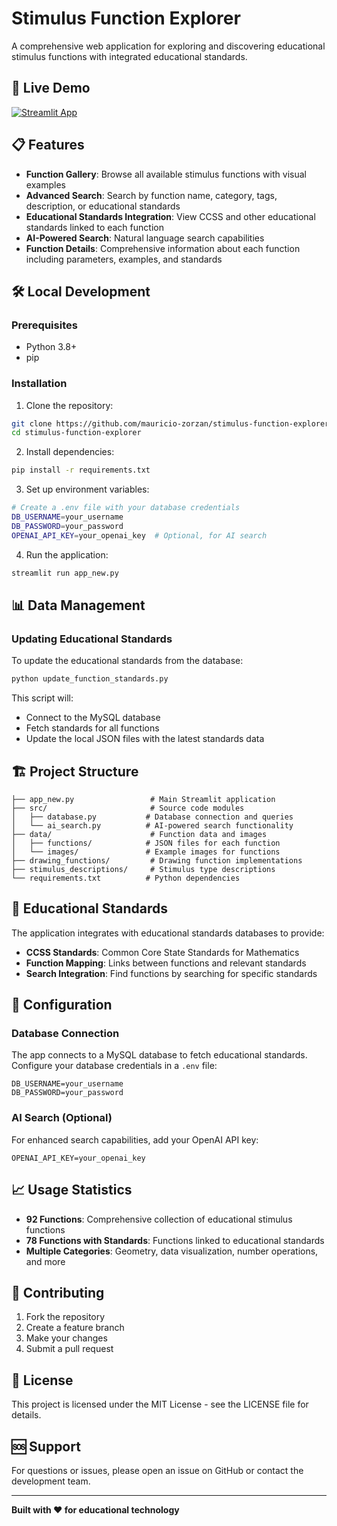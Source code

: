# Stimulus Function Explorer

A comprehensive web application for exploring and discovering educational stimulus functions with integrated educational standards.

## 🚀 Live Demo

[![Streamlit App](https://static.streamlit.io/badges/streamlit_badge_black_white.svg)](https://stimulus-function-explorer.streamlit.app/)

## 📋 Features

- **Function Gallery**: Browse all available stimulus functions with visual examples
- **Advanced Search**: Search by function name, category, tags, description, or educational standards
- **Educational Standards Integration**: View CCSS and other educational standards linked to each function
- **AI-Powered Search**: Natural language search capabilities
- **Function Details**: Comprehensive information about each function including parameters, examples, and standards

## 🛠️ Local Development

### Prerequisites

- Python 3.8+
- pip

### Installation

1. Clone the repository:
```bash
git clone https://github.com/mauricio-zorzan/stimulus-function-explorer.git
cd stimulus-function-explorer
```

2. Install dependencies:
```bash
pip install -r requirements.txt
```

3. Set up environment variables:
```bash
# Create a .env file with your database credentials
DB_USERNAME=your_username
DB_PASSWORD=your_password
OPENAI_API_KEY=your_openai_key  # Optional, for AI search
```

4. Run the application:
```bash
streamlit run app_new.py
```

## 📊 Data Management

### Updating Educational Standards

To update the educational standards from the database:

```bash
python update_function_standards.py
```

This script will:
- Connect to the MySQL database
- Fetch standards for all functions
- Update the local JSON files with the latest standards data

## 🏗️ Project Structure

```
├── app_new.py                 # Main Streamlit application
├── src/                       # Source code modules
│   ├── database.py           # Database connection and queries
│   └── ai_search.py          # AI-powered search functionality
├── data/                      # Function data and images
│   ├── functions/            # JSON files for each function
│   └── images/               # Example images for functions
├── drawing_functions/         # Drawing function implementations
├── stimulus_descriptions/     # Stimulus type descriptions
└── requirements.txt          # Python dependencies
```

## 🎯 Educational Standards

The application integrates with educational standards databases to provide:
- **CCSS Standards**: Common Core State Standards for Mathematics
- **Function Mapping**: Links between functions and relevant standards
- **Search Integration**: Find functions by searching for specific standards

## 🔧 Configuration

### Database Connection

The app connects to a MySQL database to fetch educational standards. Configure your database credentials in a `.env` file:

```env
DB_USERNAME=your_username
DB_PASSWORD=your_password
```

### AI Search (Optional)

For enhanced search capabilities, add your OpenAI API key:

```env
OPENAI_API_KEY=your_openai_key
```

## 📈 Usage Statistics

- **92 Functions**: Comprehensive collection of educational stimulus functions
- **78 Functions with Standards**: Functions linked to educational standards
- **Multiple Categories**: Geometry, data visualization, number operations, and more

## 🤝 Contributing

1. Fork the repository
2. Create a feature branch
3. Make your changes
4. Submit a pull request

## 📄 License

This project is licensed under the MIT License - see the LICENSE file for details.

## 🆘 Support

For questions or issues, please open an issue on GitHub or contact the development team.

---

**Built with ❤️ for educational technology**